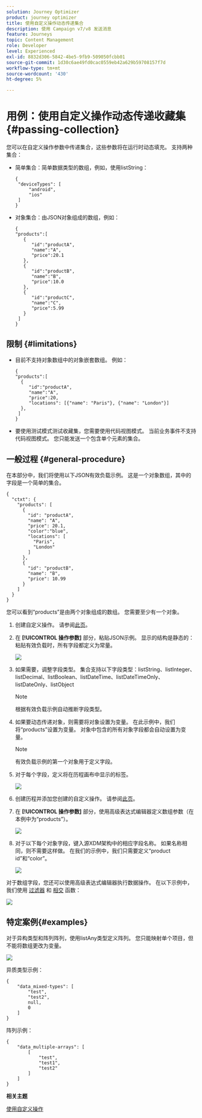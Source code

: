 ```yaml
---
solution: Journey Optimizer
product: journey optimizer
title: 使用自定义操作动态传递集合
description: 使用 Campaign v7/v8 发送消息
feature: Journeys
topic: Content Management
role: Developer
level: Experienced
exl-id: 8832d306-5842-4be5-9fb9-509050fcbb01
source-git-commit: 1d30c6ae49fd0cac0559eb42a629b59708157f7d
workflow-type: tm+mt
source-wordcount: '430'
ht-degree: 5%

---
```



# 用例：使用自定义操作动态传递收藏集{#passing-collection}

您可以在自定义操作参数中传递集合，这些参数将在运行时动态填充。 支持两种集合：

* 简单集合：简单数据类型的数组，例如，使用listString：

   ```
   {
    "deviceTypes": [
        "android",
        "ios"
    ]
   }
   ```

* 对象集合：由JSON对象组成的数组，例如：

   ```
   {
   "products":[
      {
         "id":"productA",
         "name":"A",
         "price":20.1
      },
      {
         "id":"productB",
         "name":"B",
         "price":10.0
      },
      {
         "id":"productC",
         "name":"C",
         "price":5.99
      }
    ]
   }
   ```

## 限制 {#limitations}

* 目前不支持对象数组中的对象嵌套数组。 例如：

   ```
   {
   "products":[
     {
        "id":"productA",
        "name":"A",
        "price":20,
        "locations": [{"name": "Paris"}, {"name": "London"}]
     },
    ]
   }
   ```

* 要使用测试模式测试收藏集，您需要使用代码视图模式。 当前业务事件不支持代码视图模式。 您只能发送一个包含单个元素的集合。

## 一般过程 {#general-procedure}

在本部分中，我们将使用以下JSON有效负载示例。 这是一个对象数组，其中的字段是一个简单的集合。

```
{
  "ctxt": {
    "products": [
      {
        "id": "productA",
        "name": "A",
        "price": 20.1,
        "color":"blue",
        "locations": [
          "Paris",
          "London"
        ]
      },
      {
        "id": "productB",
        "name": "B",
        "price": 10.99
      }
    ]
  }
}
```

您可以看到“products”是由两个对象组成的数组。 您需要至少有一个对象。

1. 创建自定义操作。 请参阅[此页](../action/about-custom-action-configuration.md)。

1. 在 **[!UICONTROL 操作参数]** 部分，粘贴JSON示例。 显示的结构是静态的：粘贴有效负载时，所有字段都定义为常量。

   ![](assets/uc-collection-1.png)

1. 如果需要，调整字段类型。 集合支持以下字段类型：listString、listInteger、listDecimal、listBoolean、listDateTime、listDateTimeOnly、listDateOnly、listObject

   >[!NOTE]
   >
   >根据有效负载示例自动推断字段类型。

1. 如果要动态传递对象，则需要将对象设置为变量。 在此示例中，我们将“products”设置为变量。 对象中包含的所有对象字段都会自动设置为变量。

   >[!NOTE]
   >
   >有效负载示例的第一个对象用于定义字段。

1. 对于每个字段，定义将在历程画布中显示的标签。

   ![](assets/uc-collection-2.png)

1. 创建历程并添加您创建的自定义操作。 请参阅[此页](../building-journeys/using-custom-actions.md)。

1. 在 **[!UICONTROL 操作参数]** 部分，使用高级表达式编辑器定义数组参数（在本例中为“products”）。

   ![](assets/uc-collection-3.png)

1. 对于以下每个对象字段，键入源XDM架构中的相应字段名称。 如果名称相同，则不需要这样做。 在我们的示例中，我们只需要定义“product id”和“color”。

   ![](assets/uc-collection-4.png)

对于数组字段，您还可以使用高级表达式编辑器执行数据操作。 在以下示例中，我们使用 [过滤器](functions/functionfilter.md) 和 [相交](functions/functionintersect.md) 函数：

![](assets/uc-collection-5.png)

## 特定案例{#examples}

对于异构类型和阵列阵列，使用listAny类型定义阵列。 您只能映射单个项目，但不能将数组更改为变量。

![](assets/uc-collection-heterogeneous.png)

异质类型示例：

```
{
    "data_mixed-types": [
        "test",
        "test2",
        null,
        0
    ]
}
```

阵列示例：

```
{
    "data_multiple-arrays": [
        [
            "test",
            "test1",
            "test2"
        ]
    ]
}
```

**相关主题**

[使用自定义操作](../building-journeys/using-custom-actions.md)

